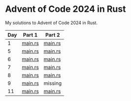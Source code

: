 # Advent of Code 2024 in Rust
My solutions to Advent of Code 2024 in Rust.

| Day | Part 1 | Part 2 |
|-----|--------|--------|
| 1   | [main.rs](day01a/src/main.rs) | [main.rs](day01b/src/main.rs) |
| 5   | [main.rs](day05a/src/main.rs) | [main.rs](day05b/src/main.rs) |
| 6   | [main.rs](day06a/src/main.rs) | [main.rs](day06b/src/main.rs) |
| 7   | [main.rs](day07a/src/main.rs) | [main.rs](day07b/src/main.rs) |
| 8   | [main.rs](day08a/src/main.rs) | [main.rs](day08b/src/main.rs) |
| 9   | [main.rs](day09a/src/main.rs) | missing |
| 11  | [main.rs](day11a/src/main.rs) | [main.rs](day11b/src/main.rs) |